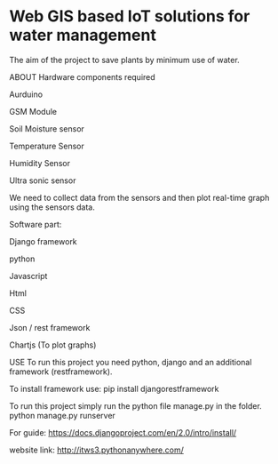 # Web GIS based IoT solutions for water management


The aim of the project to save plants by minimum use of water.

ABOUT
Hardware components required

Aurduino

GSM Module

Soil Moisture sensor

Temperature Sensor

Humidity Sensor

Ultra sonic sensor

We need to collect data from the sensors and then plot real-time graph using the sensors data.

Software part:

Django framework

python

Javascript

Html

CSS

Json / rest framework

Chartjs (To plot graphs)

USE
To run this project you need python, django and an additional framework (restframework).

To install framework use:
pip install djangorestframework

To run this project simply run the python file manage.py in the folder.
python manage.py runserver

For guide: https://docs.djangoproject.com/en/2.0/intro/install/

website link: http://itws3.pythonanywhere.com/

